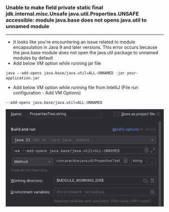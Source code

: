 ### Unable to make field private static final jdk.internal.misc.Unsafe java.util.Properties.UNSAFE accessible: module java.base does not opens java.util to unnamed module
------
* It looks like you're encountering an issue related to module encapsulation in Java 9 and later versions. This error occurs because the java.base module does not open the java.util package to unnamed modules by default
* Add below VM option while running jar file
```
java --add-opens java.base/java.util=ALL-UNNAMED -jar your-application.jar
```
* Add below VM option while running file from IntelliJ (File run configuration - Add VM Options)
```
--add-opens java.base/java.util=ALL-UNNAMED
```
![picture](img/intellij-vm-option.jpg)